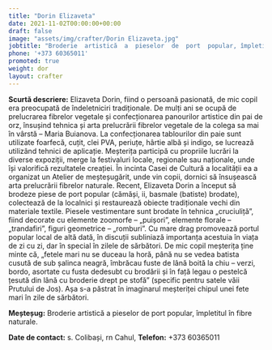 ```yaml
---
title: "Dorin Elizaveta"
date: 2021-11-02T00:00:00+00:00
draft: false
image: "assets/img/crafter/Dorin Elizaveta.jpg"
jobtitle: "Broderie  artistică  a  pieselor  de  port  popular, împletitul în fibre naturale."
phone: '+373 60365011'
promoted: true
weight: dor
layout: crafter
---
```

**Scurtă  descriere:** Elizaveta Dorin, fiind o persoană pasionată, de  mic  copil  era  preocupată  de  îndeletniciri  tradiționale. De mulți ani se ocupă de prelucrarea fibrelor vegetale și confecționarea panourilor artistice din pai de orz, însușind tehnica și arta prelucrării fibrelor vegetale de la colega sa mai în vârstă – Maria Buianova. La confecționarea tablourilor din paie sunt utilizate foarfecă, cuțit, clei PVA, periuțe, hârtie albă  și  indigo,  se  lucrează  utilizând  tehnici  de  aplicație. Meșterița participă cu propriile lucrări la diverse expoziții, merge la festivaluri locale, regionale sau naționale, unde își valorifică rezultatele creației. În incinta Casei de Cultură a localității ea a organizat un Atelier de meșteșugărit, unde vin copii, dornici să însușească arta prelucrării fibrelor naturale. Recent, Elizaveta Dorin a început să brodeze piese de port popular (cămăși, ii, basmale (batiste) brodate), colectează de la localnici și restaurează obiecte tradiționale vechi din materiale textile. Piesele vestimentare sunt brodate în tehnica „cruciuliță”, fiind decorate cu elemente zoomorfe – „puișori”, elemente florale – „trandafiri”, figuri geometrice – „romburi”. Cu mare drag promovează portul  popular  local  de  altă  dată,  în  discuții  subliniază importanța acestuia în viața de zi cu zi, dar în special în zilele de sărbători. De mic copil meșterița ține minte că, „fetele mari nu se duceau la horă, până nu se vedea batista cusută de sub șalinca neagră, îmbrăcau fuste de lână boită la chiu –  verzi,  bordo,  asortate cu  fusta  dedesubt  cu brodării și în față legau o pestelcă țesută din lână cu broderie drept pe stofă”  (specific  pentru satele  văii  Prutului  de Jos).  Așa  s-a  păstrat  în imaginarul  meșteriței chipul unei fete mari în zile de sărbători.

**Meșteșug:** Broderie  artistică  a  pieselor  de  port  popular, împletitul în fibre naturale.

**Date de contact:** s. Colibași, rn Cahul, 
**Telefon:** +373 60365011  